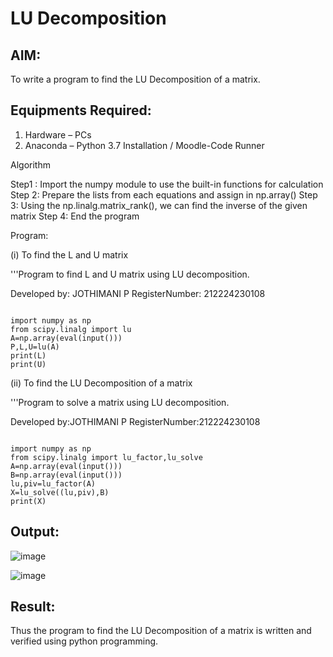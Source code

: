 # LU Decomposition 

## AIM:
To write a program to find the LU Decomposition of a matrix.

## Equipments Required:
1. Hardware – PCs
2. Anaconda – Python 3.7 Installation / Moodle-Code Runner

Algorithm

Step1 : Import the numpy module to use the built-in functions for calculation
Step 2: Prepare the lists from each equations and assign in np.array()
Step 3: Using the np.linalg.matrix_rank(), we can find the inverse of the given matrix
Step 4: End the program

Program:

(i) To find the L and U matrix

'''Program to find L and U matrix using LU decomposition.

Developed by: JOTHIMANI P
RegisterNumber: 212224230108
~~~

import numpy as np
from scipy.linalg import lu
A=np.array(eval(input()))
P,L,U=lu(A)
print(L)
print(U)
~~~
(ii) To find the LU Decomposition of a matrix

'''Program to solve a matrix using LU decomposition.

Developed by:JOTHIMANI P
RegisterNumber:212224230108
~~~

import numpy as np
from scipy.linalg import lu_factor,lu_solve
A=np.array(eval(input()))
B=np.array(eval(input()))
lu,piv=lu_factor(A)
X=lu_solve((lu,piv),B)
print(X)

~~~
## Output:

![image](https://github.com/user-attachments/assets/cc3b23b0-8b0c-407a-ad9c-63956b47a0fd)


![image](https://github.com/user-attachments/assets/d894b0a6-d540-4ad9-be7c-83b9a5ef4356)


## Result:
Thus the program to find the LU Decomposition of a matrix is written and verified using python programming.


